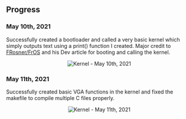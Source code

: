 ## Progress
### May 10th, 2021
Successfully created a bootloader and called a very basic kernel which simply outputs text using a print()
function I created. Major credit to [FRosner/FrOS](https://github.com/FRosner/FrOS/tree/minimal-c-kernel) and his Dev
article for booting and calling the kernel.
<p align="center">
  <img alt="Kernel - May 10th, 2021" src="https://raw.githubusercontent.com/alexsobiek/operating-system/main/docs/kernel-may10-2021.png">
</p>

### May 11th, 2021
Successfully created basic VGA functions in the kernel and fixed the makefile to compile multiple C files properly.
<p align="center">
  <img alt="Kernel - May 11th, 2021" src="https://raw.githubusercontent.com/alexsobiek/operating-system/main/docs/kernel-may11-2021.png">
</p>
